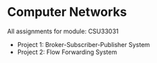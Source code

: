 # Computer Networks

All assignments for module: CSU33031
- Project 1: Broker-Subscriber-Publisher System
- Project 2: Flow Forwarding System
